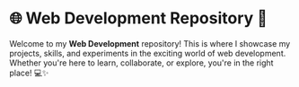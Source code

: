 <h1>🌐 Web Development Repository 🚀</h1>
    <p>Welcome to my <strong>Web Development</strong> repository! This is where I showcase my projects, skills, and experiments in the exciting world of web development. Whether you're here to learn, collaborate, or explore, you're in the right place! 💻✨</p>

